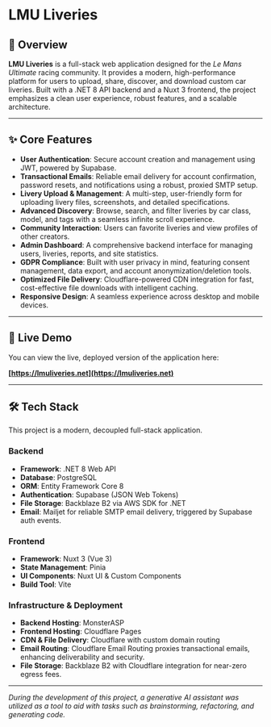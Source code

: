 # LMU Liveries

## 📖 Overview

**LMU Liveries** is a full-stack web application designed for the *Le Mans Ultimate* racing community. It provides a modern, high-performance platform for users to upload, share, discover, and download custom car liveries. Built with a .NET 8 API backend and a Nuxt 3 frontend, the project emphasizes a clean user experience, robust features, and a scalable architecture.

---

## ✨ Core Features

*   **User Authentication**: Secure account creation and management using JWT, powered by Supabase.
*   **Transactional Emails**: Reliable email delivery for account confirmation, password resets, and notifications using a robust, proxied SMTP setup.
*   **Livery Upload & Management**: A multi-step, user-friendly form for uploading livery files, screenshots, and detailed specifications.
*   **Advanced Discovery**: Browse, search, and filter liveries by car class, model, and tags with a seamless infinite scroll experience.
*   **Community Interaction**: Users can favorite liveries and view profiles of other creators.
*   **Admin Dashboard**: A comprehensive backend interface for managing users, liveries, reports, and site statistics.
*   **GDPR Compliance**: Built with user privacy in mind, featuring consent management, data export, and account anonymization/deletion tools.
*   **Optimized File Delivery**: Cloudflare-powered CDN integration for fast, cost-effective file downloads with intelligent caching.
*   **Responsive Design**: A seamless experience across desktop and mobile devices.

---

## 🚀 Live Demo

You can view the live, deployed version of the application here:

**[https://lmuliveries.net](https://lmuliveries.net)**

---

## 🛠️ Tech Stack

This project is a modern, decoupled full-stack application.

### Backend

*   **Framework**: .NET 8 Web API
*   **Database**: PostgreSQL
*   **ORM**: Entity Framework Core 8
*   **Authentication**: Supabase (JSON Web Tokens)
*   **File Storage**: Backblaze B2 via AWS SDK for .NET
*   **Email**: Mailjet for reliable SMTP email delivery, triggered by Supabase auth events.

### Frontend

*   **Framework**: Nuxt 3 (Vue 3)
*   **State Management**: Pinia
*   **UI Components**: Nuxt UI & Custom Components
*   **Build Tool**: Vite

### Infrastructure & Deployment

*   **Backend Hosting**: MonsterASP
*   **Frontend Hosting**: Cloudflare Pages
*   **CDN & File Delivery**: Cloudflare with custom domain routing
*   **Email Routing**: Cloudflare Email Routing proxies transactional emails, enhancing deliverability and security.
*   **File Storage**: Backblaze B2 with Cloudflare integration for near-zero egress fees.

---

*During the development of this project, a generative AI assistant was utilized as a tool to aid with tasks such as brainstorming, refactoring, and generating code.*
